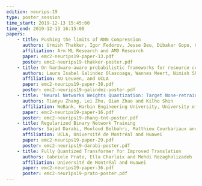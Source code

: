 ```yaml
---
edition: neurips-19
type: poster_session
time_start: 2019-12-13 15:45:00
time_end: 2019-12-13 16:15:00
papers:
    - title: Pushing the limits of RNN Compression
      authors: Urmish Thakker, Igor Fedorov, Jesse Beu, Dibakar Gope, Chu Zhou, Ganesh Dasika and Matthew Mattina
      affiliation: Arm ML Research and AMD Research
      paper: emc2-neurips19-paper-13.pdf
      poster: emc2-neurips19-thakker-poster.pdf
    - title: On hardware-aware probabilistic frameworks for resource constrained embedded applications
      authors: Laura Isabel Galindez Olascoaga, Wannes Meert, Nimish Shah, Guy Van den Broeck and Marian Verhelst
      affiliation: KU Leuven, and UCLA
      paper: emc2-neurips19-paper-38.pdf
      poster: emc2-neurips19-galindez-poster.pdf
    - title: 'Neural Networks Weights Quantization: Target None-retraining Ternary (TNT)'
      authors: Tianyu Zhang, Lei Zhu, Qian Zhao and Kilho Shin
      affiliation: WeBank, Harbin Engineering University, University of Hyogo and Gakushuin University
      paper: emc2-neurips19-paper-16.pdf
      poster: emc2-neurips19-zhang-tnt-poster.pdf
    - title: Regularized Binary Network Training
      authors: Sajad Darabi, Mouloud Belbahri, Matthieu Courbariaux and Vahid Partovi Nia
      affiliation: UCLA, Université de Montréal and Huawei
      paper: emc2-neurips19-paper-29.pdf
      poster: emc2-neurips19-darabi-poster.pdf
    - title: Fully Quantized Transformer for Improved Translation
      authors: Gabriele Prato, Ella Charlaix and Mehdi Rezagholizadeh
      affiliation: Université de Montréal and Huawei
      paper: emc2-neurips19-paper-36.pdf
      poster: emc2-neurips19-prato-poster.pdf
---
```

